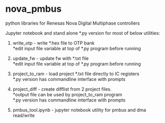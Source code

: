 # nova_pmbus
python libraries for Renesas Nova Digital Multiphase controllers  

Jupyter notebook and stand alone *.py version for most of below utilities:  

1. write_otp    - write *.hex file to OTP bank    
   *edit input file variable at top of *.py program before running    

2. update_fw    - update fw with *.txt file  
   *edit input file variable at top of *.py program before running  

3. project_to_ram - load project *.txt file directly to IC registers  
   *.py version has commandline interface with prompts  

4. project_diff - create difflist from 2 project files.  
   *output file can be used by project_to_ram program   
   *.py version has commandline interface with prompts  

5. pmbus_tool.ipynb - jupyter notebook utility for pmbus and dma read/write
